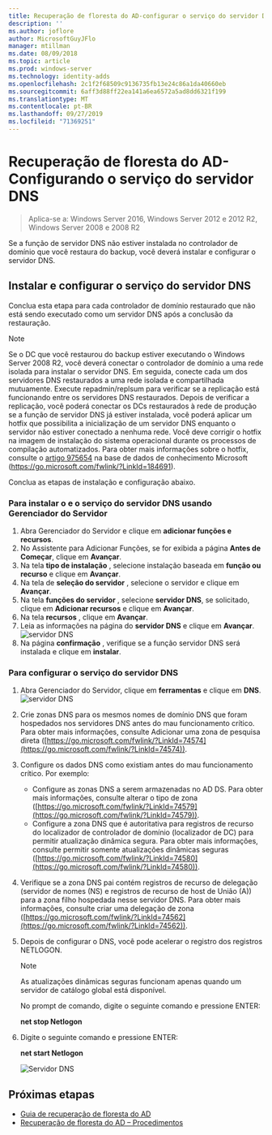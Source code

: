 ```yaml
---
title: Recuperação de floresta do AD-configurar o serviço do servidor DNS
description: ''
ms.author: joflore
author: MicrosoftGuyJFlo
manager: mtillman
ms.date: 08/09/2018
ms.topic: article
ms.prod: windows-server
ms.technology: identity-adds
ms.openlocfilehash: 2c1f2f68509c9136735fb13e24c86a1da40660eb
ms.sourcegitcommit: 6aff3d88ff22ea141a6ea6572a5ad8dd6321f199
ms.translationtype: MT
ms.contentlocale: pt-BR
ms.lasthandoff: 09/27/2019
ms.locfileid: "71369251"
---
```

# <a name="ad-forest-recovery---configuring-the-dns-server-service"></a>Recuperação de floresta do AD-Configurando o serviço do servidor DNS

>Aplica-se a: Windows Server 2016, Windows Server 2012 e 2012 R2, Windows Server 2008 e 2008 R2

Se a função de servidor DNS não estiver instalada no controlador de domínio que você restaura do backup, você deverá instalar e configurar o servidor DNS. 

## <a name="install-and-configure-the-dns-server-service"></a>Instalar e configurar o serviço do servidor DNS

Conclua esta etapa para cada controlador de domínio restaurado que não está sendo executado como um servidor DNS após a conclusão da restauração. 

> [!NOTE]
> Se o DC que você restaurou do backup estiver executando o Windows Server 2008 R2, você deverá conectar o controlador de domínio a uma rede isolada para instalar o servidor DNS. Em seguida, conecte cada um dos servidores DNS restaurados a uma rede isolada e compartilhada mutuamente. Execute repadmin/replsum para verificar se a replicação está funcionando entre os servidores DNS restaurados. Depois de verificar a replicação, você poderá conectar os DCs restaurados à rede de produção se a função de servidor DNS já estiver instalada, você poderá aplicar um hotfix que possibilita a inicialização de um servidor DNS enquanto o servidor não estiver conectado a nenhuma rede. Você deve corrigir o hotfix na imagem de instalação do sistema operacional durante os processos de compilação automatizados. Para obter mais informações sobre o hotfix, consulte o [artigo 975654](https://go.microsoft.com/fwlink/?LinkId=184691) na base de dados de conhecimento Microsoft (https://go.microsoft.com/fwlink/?LinkId=184691). 

Conclua as etapas de instalação e configuração abaixo.

### <a name="to-install-and-the-dns-server-service-using-server-manager"></a>Para instalar o e o serviço do servidor DNS usando Gerenciador do Servidor  

1. Abra Gerenciador do Servidor e clique em **adicionar funções e recursos**. 
2. No Assistente para Adicionar Funções, se for exibida a página **Antes de Começar**, clique em **Avançar**. 
3. Na tela **tipo de instalação** , selecione instalação baseada em **função ou recurso** e clique em **Avançar**.
4. Na tela de **seleção do servidor** , selecione o servidor e clique em **Avançar**.
5. Na tela **funções do servidor** , selecione **servidor DNS**, se solicitado, clique em **Adicionar recursos** e clique em **Avançar**.
6. Na tela **recursos** , clique em **Avançar**.
7. Leia as informações na página do **servidor DNS** e clique em **Avançar**.
   ![servidor DNS](media/AD-Forest-Recovery-Configure-DNS/dns1.png)  
8. Na página **confirmação** , verifique se a função servidor DNS será instalada e clique em **instalar**. 

### <a name="to-configure-the-dns-server-service"></a>Para configurar o serviço do servidor DNS

1. Abra Gerenciador do Servidor, clique em **ferramentas** e clique em **DNS**.
   ![servidor DNS](media/AD-Forest-Recovery-Configure-DNS/dns2.png)
2. Crie zonas DNS para os mesmos nomes de domínio DNS que foram hospedados nos servidores DNS antes do mau funcionamento crítico. Para obter mais informações, consulte Adicionar uma zona de pesquisa direta ([https://go.microsoft.com/fwlink/?LinkId=74574](https://go.microsoft.com/fwlink/?LinkId=74574)).
3. Configure os dados DNS como existiam antes do mau funcionamento crítico. Por exemplo:  

   - Configure as zonas DNS a serem armazenadas no AD DS. Para obter mais informações, consulte alterar o tipo de zona ([https://go.microsoft.com/fwlink/?LinkId=74579](https://go.microsoft.com/fwlink/?LinkId=74579)).
   - Configure a zona DNS que é autoritativa para registros de recurso do localizador de controlador de domínio (localizador de DC) para permitir atualização dinâmica segura. Para obter mais informações, consulte permitir somente atualizações dinâmicas seguras ([https://go.microsoft.com/fwlink/?LinkId=74580](https://go.microsoft.com/fwlink/?LinkId=74580)).

4. Verifique se a zona DNS pai contém registros de recurso de delegação (servidor de nomes (NS) e registros de recurso de host de União (A)) para a zona filho hospedada nesse servidor DNS. Para obter mais informações, consulte criar uma delegação de zona ([https://go.microsoft.com/fwlink/?LinkId=74562](https://go.microsoft.com/fwlink/?LinkId=74562)).
5. Depois de configurar o DNS, você pode acelerar o registro dos registros NETLOGON.

   > [!NOTE]
   > As atualizações dinâmicas seguras funcionam apenas quando um servidor de catálogo global está disponível. 

   No prompt de comando, digite o seguinte comando e pressione ENTER:  

   **net stop Netlogon**  

6. Digite o seguinte comando e pressione ENTER:  

   **net start Netlogon**  

   ![Servidor DNS](media/AD-Forest-Recovery-Configure-DNS/dns3.png)  

## <a name="next-steps"></a>Próximas etapas

- [Guia de recuperação de floresta do AD](AD-Forest-Recovery-Guide.md)
- [Recuperação de floresta do AD – Procedimentos](AD-Forest-Recovery-Procedures.md)
